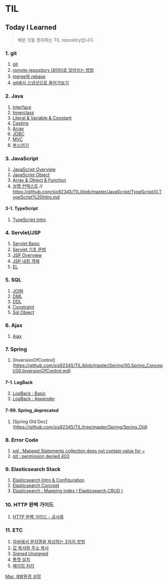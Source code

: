 TIL 
==========
## Today I Learned
> 배운 것을 정리하는 TIL repositiry입니다.

### 1. git  

1. [git](https://github.com/sis92345/TIL/blob/master/git/git.md)
2. [romote repository 데이터로 덮어쓰는 방법](https://github.com/sis92345/TIL/blob/master/git/gitOverwrite.md)
3. [merge와 rebase](https://github.com/sis92345/TIL/blob/master/git/rebaseAndMerge.md)
4. [git에서 스냅샷으로 들어가보기](https://github.com/sis92345/TIL/blob/master/git/gitSnapShot.md)

### 2. Java  
1. [Interface](https://github.com/sis92345/TIL/blob/master/Java/Interface.md)
2. [Innerclass](https://github.com/sis92345/TIL/blob/master/Java/Inner%20class.md)
3. [Literal & Variable & Constant](https://github.com/sis92345/TIL/blob/master/Java/literal%20%26%20variable.md)
4. [Casting](https://github.com/sis92345/TIL/blob/master/Java/Casting.md)
5. [Array](https://github.com/sis92345/TIL/blob/master/Java/Array.md#1-배열의-개념)
6. [JDBC](https://github.com/sis92345/TIL/blob/master/Java/JDBC.md)
7. [MVC](https://github.com/sis92345/TIL/blob/master/Java/MVC.md)
8. [부스러기](https://github.com/sis92345/TIL/blob/master/Java/부스러기.md)

### 3. JavaScript

1. [JavaScript Overview](https://github.com/sis92345/TIL/blob/master/JavaScript/JavaScriptOverview.md)
2. [JavaScript Object](https://github.com/sis92345/TIL/blob/master/JavaScript/JavaScriptObject.md)
3. [Array & Object & Function](https://github.com/sis92345/TIL/blob/master/JavaScript/Array%26Object.md)
4. [실행 컨텍스트](https://github.com/sis92345/TIL/blob/master/JavaScript/executionContext.md)
// https://github.com/sis92345/TIL/blob/master/JavaScript/TypeScript/0.TypeScript%20Intro.md
#### 3-1. TypeScript
1. [TypeScript Intro](https://github.com/sis92345/TIL/blob/master/JavaScript/TypeScript/0.TypeScript%20Intro.md)
### 4. Servlet/JSP

1. [Servlet Basic](https://github.com/sis92345/TIL/blob/master/Servlet/Servlet.md)
2. [Servlet 기초 문법](https://github.com/sis92345/TIL/blob/master/Servlet%26JSP/Servlet%20basic%20syntax.md)
3. [JSP Overview](https://github.com/sis92345/TIL/blob/master/Servlet%26JSP/JSP%20Overview.md)
4. [JSP 내장 객체](https://github.com/sis92345/TIL/blob/master/Servlet%26JSP/JSP%20Implicit%20Object.md)
5. [EL](https://github.com/sis92345/TIL/blob/master/Servlet%26JSP/El.md)

### 5. SQL

1. [JOIN](https://github.com/sis92345/TIL/blob/master/Sql/join.md)
2. [DML](https://github.com/sis92345/TIL/blob/master/Sql/DML.md)
3. [DDL](https://github.com/sis92345/TIL/blob/master/Sql/DDL.md)
4. [Constraint](https://github.com/sis92345/TIL/blob/master/Sql/Constraint.md)
5. [Sql Object](https://github.com/sis92345/TIL/blob/master/Sql/SqlObject.md)

### 6. Ajax

1. [Ajax](https://github.com/sis92345/TIL/blob/master/Ajax/Ajax.md)

### 7. Spring
1. [InversionOfControl] (https://github.com/sis92345/TIL/blob/master/Spring/00.Spring_Concept/00.InversionOfControl.md)
#### 7-1. LogBack
2. [LogBack : Basic](https://github.com/sis92345/TIL/blob/master/Spring/LogBack.md)
3. [LogBack : Appender](https://github.com/sis92345/TIL/blob/master/Spring/logback_appender.md)
#### 7-99. Spring_deprecated
1. [Spring Old Doc] (https://github.com/sis92345/TIL/tree/master/Spring/Spring_Old)

### 8. Error Code

1. [sql : Mapped Statements collection does not contain value for ~ ](https://github.com/sis92345/TIL/blob/master/ErrorCode/MappedStatement.md)
2. [git : permission denied 403](https://github.com/sis92345/TIL/blob/master/ErrorCode/gitPermissionDenied.md)

### 9. Elasticsearch Stack

1. [Elasticsearch Intro & Configuration](https://github.com/sis92345/TIL/blob/master/Elasticsearch/elesticsearch.md)
2. [Elasticsearch Concpet](https://github.com/sis92345/TIL/blob/master/Elasticsearch/elasticsearchConcept.md)
3. [Elasticsearch : Mapping Index ( Elasticsearch CRUD )](https://github.com/sis92345/TIL/blob/master/Elasticsearch/elasticSearchMappingIndex.md)

### 10. HTTP 완벽 가이드

1. [HTTP 완벽 가이드 - 공사중 ](https://github.com/sis92345/TIL/blob/master/HttpDefinition/HttpDifinition.md)

### 11. ETC

1. [자바에서 문자열을 파싱하는 3가지 방법](https://github.com/sis92345/TIL/blob/master/ETC/ParsingInJava.md)
2. [값 복사와 주소 복사](https://github.com/sis92345/TIL/blob/master/ETC/Copy.md)
3. [Signed Unsigned](https://github.com/sis92345/TIL/blob/master/ETC/Signed%20Unsigned.md)
4. [톰캣 설치](https://github.com/sis92345/TIL/blob/master/ETC/Tomcat_install.md)
5. [페이징 처리](https://github.com/sis92345/TIL/blob/master/Paging_Oracle_rownum/페이징%20처리.md)

[Mac 개발환경 설정](https://github.com/sis92345/TIL/blob/master/ETC/Mac%20개발환경%20설정.md)
